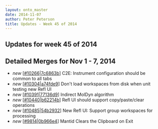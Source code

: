 ```yaml
---
layout: onto_master
date: 2014-11-07
author: Peter Peterson
title: Updates - Week 45 of 2014
---
```

Updates for week 45 of 2014
---------------------------

Detailed Merges for Nov 1 - 7, 2014
-----------------------------------
* *new* \[[#10266](http://trac.mantidproject.org/mantid/ticket/10266)\|[7c6863b](https://github.com/mantidproject/mantid/commit/7c6863bf4abd1399a1a2c115fbfeb91846f877ac)\] C2E: Instrument configuration should be common to all tabs
* *new* \[[#10304](http://trac.mantidproject.org/mantid/ticket/10304)\|[a74fde9](https://github.com/mantidproject/mantid/commit/a74fde9af3efc6a89bfa8e036f6c37568551fa06)\] Don't load workspaces from disk when unit testing new Refl UI
* *new* \[[#10391](http://trac.mantidproject.org/mantid/ticket/10391)\|[77136d9](https://github.com/mantidproject/mantid/commit/77136d9497718fc68786d470f178efd5c59876ae)\] Indirect MolDyn algorithm
* *new* \[[#10440](http://trac.mantidproject.org/mantid/ticket/10440)\|[b62214b](https://github.com/mantidproject/mantid/commit/b62214b4761a276b920bd1402adcc38c717eda23)\] Refl UI should support copy/paste/clear operations
* *new* \[[#10485](http://trac.mantidproject.org/mantid/ticket/10485)\|[54b2932](https://github.com/mantidproject/mantid/commit/54b29322a4b39b11de2e5fea18e8b05432cf1411)\] New Refl UI: Support group workspaces for processing
* *new* \[[#9814](http://trac.mantidproject.org/mantid/ticket/9814)\|[0b966e4](https://github.com/mantidproject/mantid/commit/0b966e4873feb23d7bc00d5953d8936e5684cbc2)\] Mantid Clears the Clipboard on Exit
